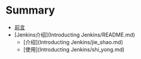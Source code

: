 # Summary

* [前言](README.md)
* [Jenkins介绍](Introducting Jenkins/README.md)
   * [介绍](Introducting Jenkins/jie_shao.md)
   * [使用](Introducting Jenkins/shi_yong.md)

